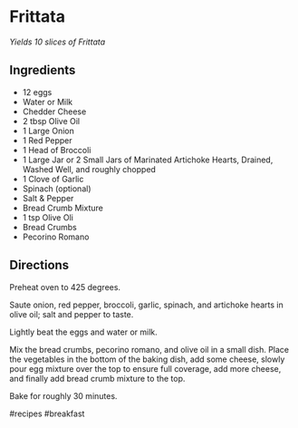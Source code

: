 # Frittata
_Yields 10 slices of Frittata_

## Ingredients
* 12 eggs
* Water or Milk
* Chedder Cheese
* 2 tbsp Olive Oil
* 1 Large Onion
* 1 Red Pepper
* 1 Head of Broccoli
* 1 Large Jar or 2 Small Jars of Marinated Artichoke Hearts, Drained, Washed Well, and roughly chopped
* 1 Clove of Garlic
* Spinach (optional)
* Salt & Pepper
* Bread Crumb Mixture
* 1 tsp Olive Oli
* Bread Crumbs
* Pecorino Romano

## Directions
Preheat oven to 425 degrees.

Saute onion, red pepper, broccoli, garlic, spinach, and artichoke hearts in olive oil; salt and pepper to taste.

Lightly beat the eggs and water or milk.

Mix the bread crumbs, pecorino romano, and olive oil in a small dish.
Place the vegetables in the bottom of the baking dish, add some cheese, slowly pour egg mixture over the top to ensure full coverage, add more cheese, and finally add bread crumb mixture to the top.

Bake for roughly 30 minutes.

#recipes #breakfast